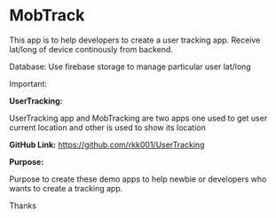 # MobTrack

This app is to help developers to create a user tracking app. Receive lat/long of device continously from backend. 

Database: Use firebase storage to manage particular user lat/long

Important:

**UserTracking:**

UserTracking app and MobTracking are two apps one used to get user current location and other is used to show its location

**GitHub Link:**
https://github.com/rkk001/UserTracking

**Purpose:**

Purpose to create these demo apps to help newbie or developers who wants to create a tracking app.

Thanks
